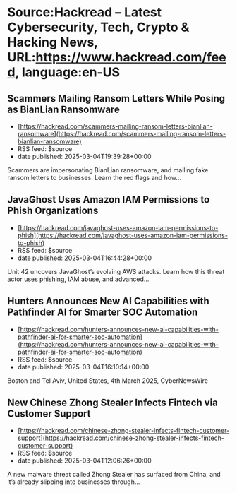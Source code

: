 # Source:Hackread – Latest Cybersecurity, Tech, Crypto & Hacking News, URL:https://www.hackread.com/feed, language:en-US

## Scammers Mailing Ransom Letters While Posing as BianLian Ransomware
 - [https://hackread.com/scammers-mailing-ransom-letters-bianlian-ransomware](https://hackread.com/scammers-mailing-ransom-letters-bianlian-ransomware)
 - RSS feed: $source
 - date published: 2025-03-04T19:39:28+00:00

Scammers are impersonating BianLian ransomware, and mailing fake ransom letters to businesses. Learn the red flags and how&#8230;

## JavaGhost Uses Amazon IAM Permissions to Phish Organizations
 - [https://hackread.com/javaghost-uses-amazon-iam-permissions-to-phish](https://hackread.com/javaghost-uses-amazon-iam-permissions-to-phish)
 - RSS feed: $source
 - date published: 2025-03-04T16:44:28+00:00

Unit 42 uncovers JavaGhost&#8217;s evolving AWS attacks. Learn how this threat actor uses phishing, IAM abuse, and advanced&#8230;

## Hunters Announces New AI Capabilities with Pathfinder AI for Smarter SOC Automation
 - [https://hackread.com/hunters-announces-new-ai-capabilities-with-pathfinder-ai-for-smarter-soc-automation](https://hackread.com/hunters-announces-new-ai-capabilities-with-pathfinder-ai-for-smarter-soc-automation)
 - RSS feed: $source
 - date published: 2025-03-04T16:10:14+00:00

Boston and Tel Aviv, United States, 4th March 2025, CyberNewsWire

## New Chinese Zhong Stealer Infects Fintech via Customer Support
 - [https://hackread.com/chinese-zhong-stealer-infects-fintech-customer-support](https://hackread.com/chinese-zhong-stealer-infects-fintech-customer-support)
 - RSS feed: $source
 - date published: 2025-03-04T12:06:26+00:00

A new malware threat called Zhong Stealer has surfaced from China, and it’s already slipping into businesses through&#8230;

